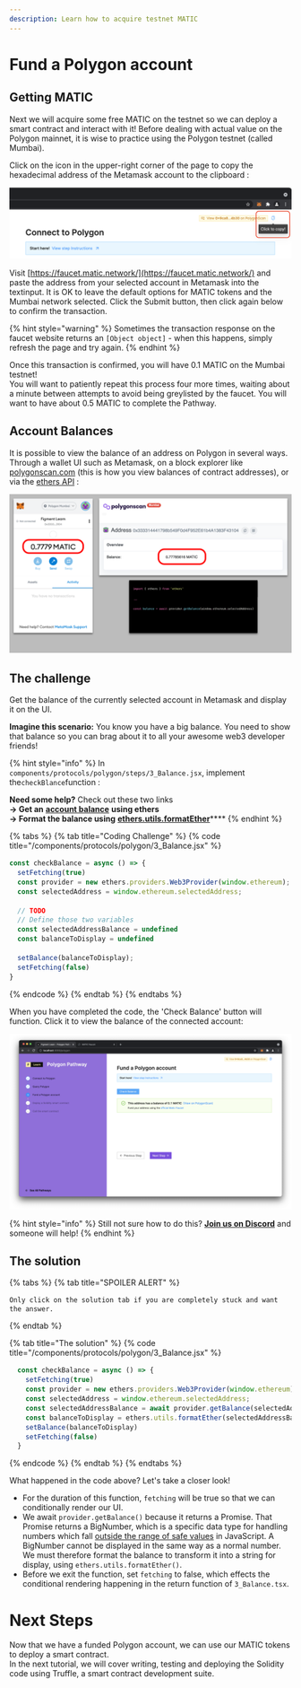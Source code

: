 ```yaml
---
description: Learn how to acquire testnet MATIC
---
```


# Fund a Polygon account

## Getting MATIC

Next we will acquire some free MATIC on the testnet so we can deploy a smart contract and interact with it! Before dealing with actual value on the Polygon mainnet, it is wise to practice using the Polygon testnet \(called Mumbai\).

Click on the icon in the upper-right corner of the page to copy the hexadecimal address of the Metamask account to the clipboard :

![](../../../.gitbook/assets/click_to_copy.png)

Visit [https://faucet.matic.network/](https://faucet.matic.network/) and paste the address from your selected account in Metamask into the textinput. It is OK to leave the default options for MATIC tokens and the Mumbai network selected. Click the Submit button, then click again below to confirm the transaction.

{% hint style="warning" %}
Sometimes the transaction response on the faucet website returns an `[Object object]` - when this happens, simply refresh the page and try again.
{% endhint %}

Once this transaction is confirmed, you will have 0.1 MATIC on the Mumbai testnet!  
You will want to patiently repeat this process four more times, waiting about a minute between attempts to avoid being greylisted by the faucet. You will want to have about 0.5 MATIC to complete the Pathway.

## Account Balances

It is possible to view the balance of an address on Polygon in several ways. Through a wallet UI such as Metamask, on a block explorer like [polygonscan.com](https://polygonscan.com) \(this is how you view balances of contract addresses\), or via the [ethers API](https://docs.ethers.io/v5/single-page/#/v5/api/providers/provider/-%23-Provider-getBalance) :

![3 different ways of checking account balances](../../../.gitbook/assets/balances.png)

## The challenge

Get the balance of the currently selected account in Metamask and display it on the UI.

**Imagine this scenario:** You know you have a big balance. You need to show that balance so you can brag about it to all your awesome web3 developer friends!

{% hint style="info" %}
In `components/protocols/polygon/steps/3_Balance.jsx`, implement the`checkBlance`function :

**Need some help?** Check out these two links  
**→ Get an** [**account balance**](https://docs.ethers.io/v5/api/providers/provider/#Provider-getBalance) **using ethers  
→ Format the balance using** [**ethers.utils.formatEther**](https://docs.ethers.io/v5/api/utils/display-logic/#unit-conversion)\*\*\*\*
{% endhint %}

{% tabs %}
{% tab title="Coding Challenge" %}
{% code title="/components/protocols/polygon/3\_Balance.jsx" %}
```jsx
const checkBalance = async () => {
  setFetching(true)
  const provider = new ethers.providers.Web3Provider(window.ethereum);
  const selectedAddress = window.ethereum.selectedAddress;

  // TODO
  // Define those two variables
  const selectedAddressBalance = undefined
  const balanceToDisplay = undefined

  setBalance(balanceToDisplay);
  setFetching(false)
}
```
{% endcode %}
{% endtab %}
{% endtabs %}

When you have completed the code, the 'Check Balance' button will function. Click it to view the balance of the connected account:

![](../../../.gitbook/assets/matic_balance.png)

{% hint style="info" %}
Still not sure how to do this? [**Join us on Discord**](https://discord.gg/fszyM7K) and someone will help!
{% endhint %}

## The solution

{% tabs %}
{% tab title="SPOILER ALERT" %}
```text
Only click on the solution tab if you are completely stuck and want the answer.
```
{% endtab %}

{% tab title="The solution" %}
{% code title="/components/protocols/polygon/3\_Balance.jsx" %}
```javascript
  const checkBalance = async () => {
    setFetching(true)
    const provider = new ethers.providers.Web3Provider(window.ethereum)
    const selectedAddress = window.ethereum.selectedAddress;
    const selectedAddressBalance = await provider.getBalance(selectedAddress)
    const balanceToDisplay = ethers.utils.formatEther(selectedAddressBalance.toString())
    setBalance(balanceToDisplay)
    setFetching(false)
  }
```
{% endcode %}
{% endtab %}
{% endtabs %}

What happened in the code above? Let's take a closer look!

* For the duration of this function, `fetching` will be true so that we can conditionally render our UI. 
* We await `provider.getBalance()` because it returns a Promise. That Promise returns a BigNumber, which is a specific data type for handling numbers which fall [outside the range of safe values](https://docs.ethers.io/v5/api/utils/bignumber/#BigNumber--notes-safenumbers) in JavaScript. A BigNumber cannot be displayed in the same way as a normal number. We must therefore format the balance to transform it into a string for display, using `ethers.utils.formatEther()`.
* Before we exit the function, set `fetching` to false, which effects the conditional rendering happening in the return function of `3_Balance.tsx`.

# Next Steps

Now that we have a funded Polygon account, we can use our MATIC tokens to deploy a smart contract.  
In the next tutorial, we will cover writing, testing and deploying the Solidity code using Truffle, a smart contract development suite.

